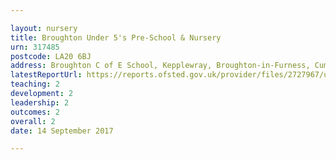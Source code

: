 ```yaml
---

layout: nursery
title: Broughton Under 5's Pre-School & Nursery
urn: 317485
postcode: LA20 6BJ
address: Broughton C of E School, Kepplewray, Broughton-in-Furness, Cumbria, LA20 6BJ
latestReportUrl: https://reports.ofsted.gov.uk/provider/files/2727967/urn/317485.pdf
teaching: 2
development: 2
leadership: 2
outcomes: 2
overall: 2
date: 14 September 2017

---
```

